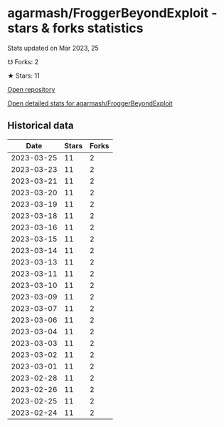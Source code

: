 # agarmash/FroggerBeyondExploit - stars & forks statistics

Stats updated on Mar 2023, 25

☋ Forks: 2

★ Stars: 11

[Open repository](https://github.com/agarmash/FroggerBeyondExploit)

[Open detailed stats for agarmash/FroggerBeyondExploit](https://reviewgithub.com/rep/agarmash/FroggerBeyondExploit)

## Historical data
| Date | Stars | Forks |
|------|-------|-------|
| 2023-03-25 | 11 | 2 | 
| 2023-03-23 | 11 | 2 | 
| 2023-03-21 | 11 | 2 | 
| 2023-03-20 | 11 | 2 | 
| 2023-03-19 | 11 | 2 | 
| 2023-03-18 | 11 | 2 | 
| 2023-03-16 | 11 | 2 | 
| 2023-03-15 | 11 | 2 | 
| 2023-03-14 | 11 | 2 | 
| 2023-03-13 | 11 | 2 | 
| 2023-03-11 | 11 | 2 | 
| 2023-03-10 | 11 | 2 | 
| 2023-03-09 | 11 | 2 | 
| 2023-03-07 | 11 | 2 | 
| 2023-03-06 | 11 | 2 | 
| 2023-03-04 | 11 | 2 | 
| 2023-03-03 | 11 | 2 | 
| 2023-03-02 | 11 | 2 | 
| 2023-03-01 | 11 | 2 | 
| 2023-02-28 | 11 | 2 | 
| 2023-02-26 | 11 | 2 | 
| 2023-02-25 | 11 | 2 | 
| 2023-02-24 | 11 | 2 | 

